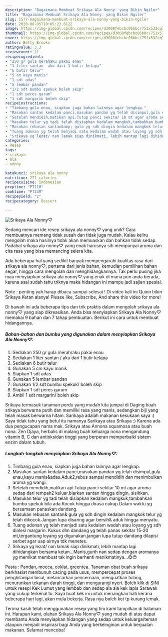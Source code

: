 ```yaml
---
description: "Bagaimana Membuat Srikaya Ala Nonny♡ yang Bikin Ngiler"
title: "Bagaimana Membuat Srikaya Ala Nonny♡ yang Bikin Ngiler"
slug: 1577-bagaimana-membuat-srikaya-ala-nonny-yang-bikin-ngiler
date: 2020-08-05T18:05:23.612Z
image: https://img-global.cpcdn.com/recipes/d3008febcbc06bbc/751x532cq70/srikaya-ala-nonny♡-foto-resep-utama.jpg
thumbnail: https://img-global.cpcdn.com/recipes/d3008febcbc06bbc/751x532cq70/srikaya-ala-nonny♡-foto-resep-utama.jpg
cover: https://img-global.cpcdn.com/recipes/d3008febcbc06bbc/751x532cq70/srikaya-ala-nonny♡-foto-resep-utama.jpg
author: Betty Brooks
ratingvalue: 3.3
reviewcount: 11
recipeingredient:
- "250 gr gula merahaku pakai enau"
- "1 liter santan  aku dari 1 butir kelapa"
- "6 butir telur"
- "5 cm kayu manis"
- "1 sdt adas"
- "5 lembar pandan"
- "1/2 sdt bumbu spekuk boleh skip"
- "1 sdt peres garam"
- "1 sdt margarin boleh skip"
recipeinstructions:
- "Timbang gula enau, siapkan juga bahan lainnya agar lengkap."
- "Masukan santan kedalam panci,masukan pandan yg telah disimpul,gula enau,kayu manis&amp;adas.Aduk2,rebus sampai mendidih dan menimbulkan aroma yg wangi."
- "Setelah mendidih,matikan api.Tutup panci sekitar 10 mt agar aroma sedap dari rempah2 keluar.biarkan santan hingga dingin, sisihkan."
- "Masukan telur yg tadi telah disiapkan kedalam mangkuk,tambahkan bumbu spekuk bila ada.Kocok hingga dirasa cukup.Dalam waktu yg bersamaan panaskan dandang."
- "Masukan rebusan santan&amp; gula yg sdh dingin kedalam mangkok telur yg telah dikocok.Jangan lupa disaring agar bersih&amp; aduk hingga menyatu."
- "Tuang adonan yg telah menjadi satu kedalam wadah atau loyang yg sdh diolesi margarin. Kukus dlm dandang yg telah panas sekitar 15-20 mt,tergantung loyang yg digunakan.jangan lupa tutup dandang dilapisi serbet agar uap airnya tdk menetes."
- "Srikaya yg lezat/ nan lamak siap dinikmati, lebih mantap lagi dihidangkan bersama ketan...Manis,gurih nan sedap dengan aromanya yg memikat membuat tak ingin berhenti menikmatinya...😋😍"
categories:
- Resep
tags:
- srikaya
- ala
- nonny

katakunci: srikaya ala nonny 
nutrition: 271 calories
recipecuisine: Indonesian
preptime: "PT11M"
cooktime: "PT33M"
recipeyield: "2"
recipecategory: Dessert

---
```



![Srikaya Ala Nonny♡](https://img-global.cpcdn.com/recipes/d3008febcbc06bbc/751x532cq70/srikaya-ala-nonny♡-foto-resep-utama.jpg)

Sedang mencari ide resep srikaya ala nonny♡ yang unik? Cara membuatnya memang tidak susah dan tidak juga mudah. Kalau keliru mengolah maka hasilnya tidak akan memuaskan dan bahkan tidak sedap. Padahal srikaya ala nonny♡ yang enak harusnya sih mempunyai aroma dan cita rasa yang bisa memancing selera kita.

Ada beberapa hal yang sedikit banyak mempengaruhi kualitas rasa dari srikaya ala nonny♡, pertama dari jenis bahan, kemudian pemilihan bahan segar, hingga cara mengolah dan menghidangkannya. Tak perlu pusing jika mau menyiapkan srikaya ala nonny♡ yang enak di mana pun anda berada, karena asal sudah tahu triknya maka hidangan ini mampu jadi sajian spesial.

Note : penting yah.harap dibaca sampai selesai ! Di video kali ini Quinn bikin Srikaya Ketan alanya! Please like, Subscribe, And share this video for more!


Di bawah ini ada beberapa tips dan trik praktis dalam mengolah srikaya ala nonny♡ yang siap dikreasikan. Anda bisa menyiapkan Srikaya Ala Nonny♡ memakai 9 bahan dan 7 tahap pembuatan. Berikut ini cara untuk membuat hidangannya.

<!--inarticleads1-->

##### Bahan-bahan dan bumbu yang digunakan dalam menyiapkan Srikaya Ala Nonny♡:

1. Sediakan 250 gr gula merah/aku pakai enau
1. Sediakan 1 liter santan / aku dari 1 butir kelapa
1. Sediakan 6 butir telur
1. Gunakan 5 cm kayu manis
1. Siapkan 1 sdt adas
1. Gunakan 5 lembar pandan
1. Gunakan 1/2 sdt bumbu spekuk/ boleh skip
1. Siapkan 1 sdt peres garam
1. Ambil 1 sdt margarin/ boleh skip


Srikaya termasuk tanaman perdu yang mudah kita jumpai di Daging buah srikaya berwarna putih dan memiliki rasa yang manis, sedangkan biji yang telah masak berwarna hitam. Sarikaya adalah makanan kesukaan saya :) Saya tidak tahu yang betul itu namanya Sarikaya atau Srikaya :) Karena ada dua pengucapan nama mak. Srikaya atau Annona squamosa atau buah nona. Zen Djaya, herbalis di malang buah keluarga nona mengandung vitamin B, C dan antioksidan tinggi yang berperan memperbaiki sistem enzim dalam tubuh. 

<!--inarticleads2-->

##### Langkah-langkah menyiapkan Srikaya Ala Nonny♡:

1. Timbang gula enau, siapkan juga bahan lainnya agar lengkap.
1. Masukan santan kedalam panci,masukan pandan yg telah disimpul,gula enau,kayu manis&amp;adas.Aduk2,rebus sampai mendidih dan menimbulkan aroma yg wangi.
1. Setelah mendidih,matikan api.Tutup panci sekitar 10 mt agar aroma sedap dari rempah2 keluar.biarkan santan hingga dingin, sisihkan.
1. Masukan telur yg tadi telah disiapkan kedalam mangkuk,tambahkan bumbu spekuk bila ada.Kocok hingga dirasa cukup.Dalam waktu yg bersamaan panaskan dandang.
1. Masukan rebusan santan&amp; gula yg sdh dingin kedalam mangkok telur yg telah dikocok.Jangan lupa disaring agar bersih&amp; aduk hingga menyatu.
1. Tuang adonan yg telah menjadi satu kedalam wadah atau loyang yg sdh diolesi margarin. Kukus dlm dandang yg telah panas sekitar 15-20 mt,tergantung loyang yg digunakan.jangan lupa tutup dandang dilapisi serbet agar uap airnya tdk menetes.
1. Srikaya yg lezat/ nan lamak siap dinikmati, lebih mantap lagi dihidangkan bersama ketan...Manis,gurih nan sedap dengan aromanya yg memikat membuat tak ingin berhenti menikmatinya...😋😍


Pasta : Pandan, mocca, coklat, greentea. Tanaman obat buah srikaya berkhasiat membunuh cacing pada usus, mempercepat proses penghilangan bisul, melancarkan pencernaan, menguatkan tulang, menurunkan tekanan darah tinggi, dan mengurangi nyeri. Boleh klik di SINI untuk resepi Kek Lumut yang lembab dan sedap ala ala kek lapis Sarawak yang cukup terkenal tu. Saya buat kek ini untuk meriangkan hati kerana beberapa hari lagi, akan mula bekerja. Rasa nya boleh kot tp kurang lemak. 

Terima kasih telah menggunakan resep yang tim kami tampilkan di halaman ini. Harapan kami, olahan Srikaya Ala Nonny♡ yang mudah di atas dapat membantu Anda menyiapkan hidangan yang sedap untuk keluarga/teman ataupun menjadi inspirasi bagi Anda yang berkeinginan untuk berjualan makanan. Selamat mencoba!
